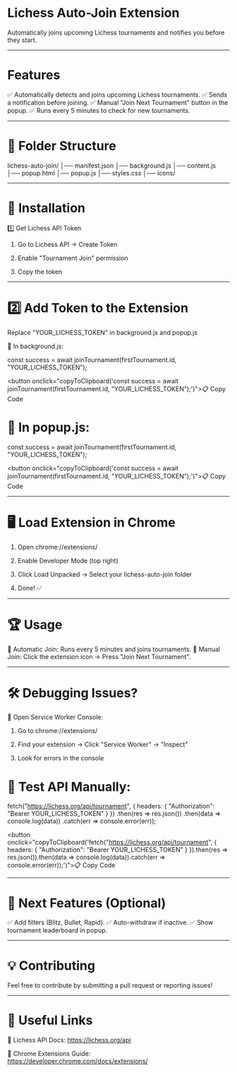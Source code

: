 # Lichess Auto-Join Extension

Automatically joins upcoming Lichess tournaments and notifies you before they start.


---

# Features

✅ Automatically detects and joins upcoming Lichess tournaments.
✅ Sends a notification before joining.
✅ Manual "Join Next Tournament" button in the popup.
✅ Runs every 5 minutes to check for new tournaments.


---

# 📂 Folder Structure

lichess-auto-join/
│── manifest.json
│── background.js
│── content.js
│── popup.html
│── popup.js
│── styles.css
│── icons/


---

# 🔧 Installation

1️⃣ Get Lichess API Token

1. Go to Lichess API → Create Token


2. Enable "Tournament Join" permission


3. Copy the token




---

# 2️⃣ Add Token to the Extension

Replace "YOUR_LICHESS_TOKEN" in background.js and popup.js

📌 In background.js:

const success = await joinTournament(firstTournament.id, "YOUR_LICHESS_TOKEN");

<button onclick="copyToClipboard('const success = await joinTournament(firstTournament.id, "YOUR_LICHESS_TOKEN");')">📋 Copy Code</button>

# 📌 In popup.js:

const success = await joinTournament(firstTournament.id, "YOUR_LICHESS_TOKEN");

<button onclick="copyToClipboard('const success = await joinTournament(firstTournament.id, "YOUR_LICHESS_TOKEN");')">📋 Copy Code</button>


---

# 🖥️ Load Extension in Chrome

1. Open chrome://extensions/


2. Enable Developer Mode (top right)


3. Click Load Unpacked → Select your lichess-auto-join folder


4. Done! ✅




---

# 🏆 Usage

🔹 Automatic Join: Runs every 5 minutes and joins tournaments.
🔹 Manual Join: Click the extension icon → Press "Join Next Tournament".


---

# 🛠 Debugging Issues?

📌 Open Service Worker Console:

1. Go to chrome://extensions/


2. Find your extension → Click "Service Worker" → "Inspect"


3. Look for errors in the console



# 📌 Test API Manually:

fetch("https://lichess.org/api/tournament", { 
    headers: { "Authorization": "Bearer YOUR_LICHESS_TOKEN" } 
})
.then(res => res.json())
.then(data => console.log(data))
.catch(err => console.error(err));

<button onclick="copyToClipboard('fetch("https://lichess.org/api/tournament", { headers: { "Authorization": "Bearer YOUR_LICHESS_TOKEN" } }).then(res => res.json()).then(data => console.log(data)).catch(err => console.error(err));')">📋 Copy Code</button>


---

# 🎯 Next Features (Optional)

✅ Add filters (Blitz, Bullet, Rapid).
✅ Auto-withdraw if inactive.
✅ Show tournament leaderboard in popup.


---

# 💡 Contributing

Feel free to contribute by submitting a pull request or reporting issues!


---

# 🔗 Useful Links

🔹 Lichess API Docs: https://lichess.org/api

🔹 Chrome Extensions Guide: https://developer.chrome.com/docs/extensions/
